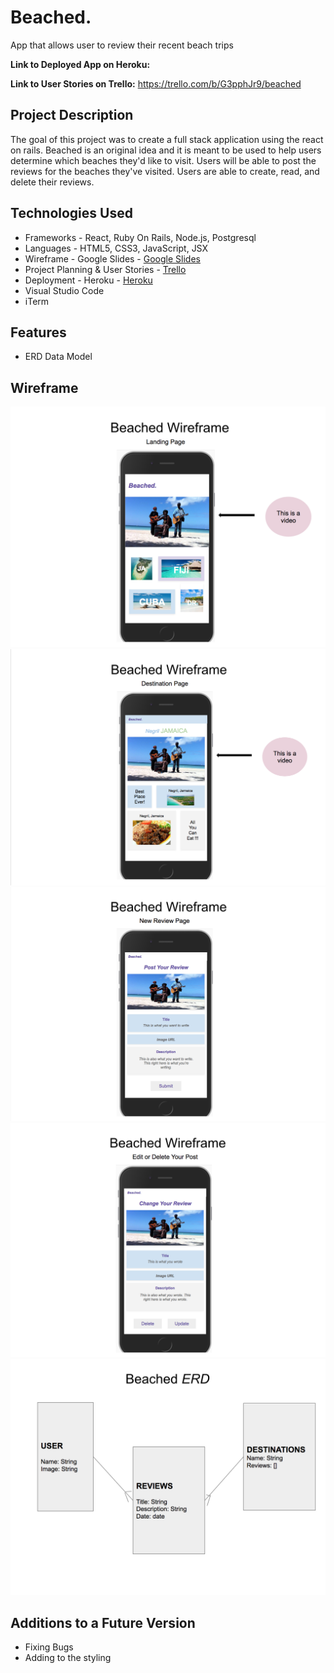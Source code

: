 # Beached.
App that allows user to review their recent beach trips

**Link to Deployed App on Heroku:** 

**Link to User Stories on Trello:** <https://trello.com/b/G3pphJr9/beached>

## Project Description

The goal of this project was to create a full stack application using the react on rails. Beached is an original idea and it is meant to be used to help users determine which beaches they'd like to visit. Users will be able to post the reviews for the beaches they've visited. Users are able to create, read, and delete their reviews. 


## Technologies Used

  * Frameworks - React, Ruby On Rails, Node.js, Postgresql
  * Languages - HTML5, CSS3, JavaScript, JSX
  * Wireframe - Google Slides - [Google Slides](https://docs.google.com/presentation/d/1vXcY9zgcwcRJi4kHSeFmI1rEmKl7ztXiFthhR3tslCk/edit?usp=sharing)
  * Project Planning & User Stories - [Trello](https://trello.com/b/G3pphJr9/beached)
  * Deployment - Heroku - [Heroku]()
  * Visual Studio Code
  * iTerm


## Features
 
  * ERD Data Model


## Wireframe

![Wireframe](public/images/wired1.png)
![Wireframe](public/images/wired2.png)
![Wireframe](public/images/wired3.png)
![Wireframe](public/images/wired4.png)
![Wireframe](public/images/ERD.png)


## Additions to a Future Version

  * Fixing Bugs
  * Adding to the styling
